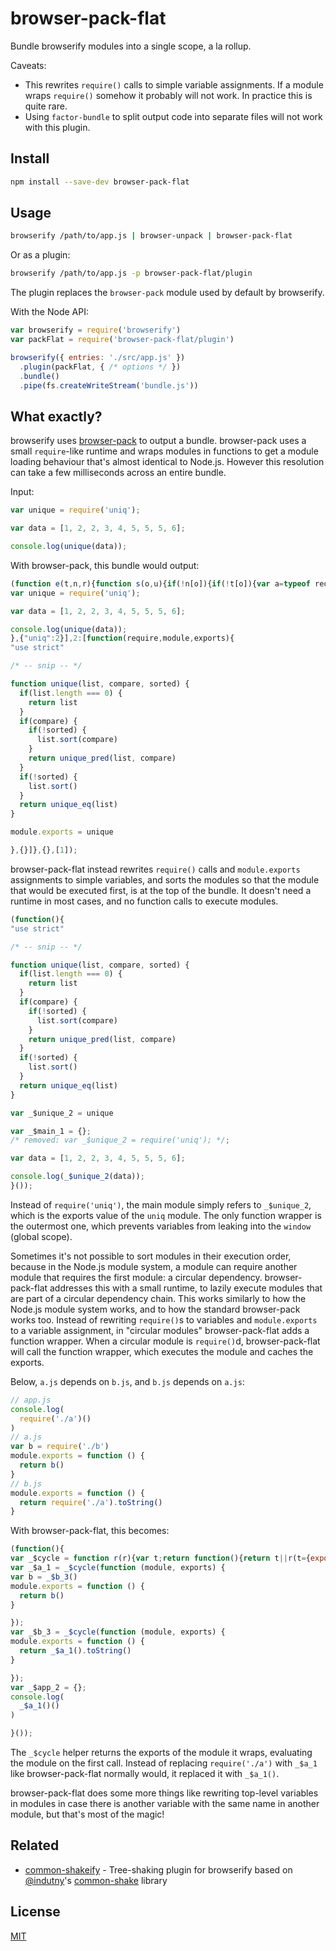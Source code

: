 # browser-pack-flat

Bundle browserify modules into a single scope, a la rollup.

Caveats:

 - This rewrites `require()` calls to simple variable assignments.
   If a module wraps `require()` somehow it probably will not work.
   In practice this is quite rare.
 - Using `factor-bundle` to split output code into separate files will not work with this plugin.

## Install

```bash
npm install --save-dev browser-pack-flat
```

## Usage

```bash
browserify /path/to/app.js | browser-unpack | browser-pack-flat
```

Or as a plugin:

```bash
browserify /path/to/app.js -p browser-pack-flat/plugin
```

The plugin replaces the `browser-pack` module used by default by browserify.

With the Node API:

```js
var browserify = require('browserify')
var packFlat = require('browser-pack-flat/plugin')

browserify({ entries: './src/app.js' })
  .plugin(packFlat, { /* options */ })
  .bundle()
  .pipe(fs.createWriteStream('bundle.js'))
```

## What exactly?

browserify uses [browser-pack](https://github.com/browserify/browser-pack) to output a bundle.
browser-pack uses a small `require`-like runtime and wraps modules in functions to get a module loading behaviour that's almost identical to Node.js.
However this resolution can take a few milliseconds across an entire bundle.

Input:

```js
var unique = require('uniq');

var data = [1, 2, 2, 3, 4, 5, 5, 5, 6];

console.log(unique(data));
```

With browser-pack, this bundle would output:

```js
(function e(t,n,r){function s(o,u){if(!n[o]){if(!t[o]){var a=typeof require=="function"&&require;if(!u&&a)return a(o,!0);if(i)return i(o,!0);var f=new Error("Cannot find module '"+o+"'");throw f.code="MODULE_NOT_FOUND",f}var l=n[o]={exports:{}};t[o][0].call(l.exports,function(e){var n=t[o][1][e];return s(n?n:e)},l,l.exports,e,t,n,r)}return n[o].exports}var i=typeof require=="function"&&require;for(var o=0;o<r.length;o++)s(r[o]);return s})({1:[function(require,module,exports){
var unique = require('uniq');

var data = [1, 2, 2, 3, 4, 5, 5, 5, 6];

console.log(unique(data));
},{"uniq":2}],2:[function(require,module,exports){
"use strict"

/* -- snip -- */

function unique(list, compare, sorted) {
  if(list.length === 0) {
    return list
  }
  if(compare) {
    if(!sorted) {
      list.sort(compare)
    }
    return unique_pred(list, compare)
  }
  if(!sorted) {
    list.sort()
  }
  return unique_eq(list)
}

module.exports = unique

},{}]},{},[1]);
```

browser-pack-flat instead rewrites `require()` calls and `module.exports` assignments to simple variables, and sorts the modules so that the module that would be executed first, is at the top of the bundle.
It doesn't need a runtime in most cases, and no function calls to execute modules.

```js
(function(){
"use strict"

/* -- snip -- */

function unique(list, compare, sorted) {
  if(list.length === 0) {
    return list
  }
  if(compare) {
    if(!sorted) {
      list.sort(compare)
    }
    return unique_pred(list, compare)
  }
  if(!sorted) {
    list.sort()
  }
  return unique_eq(list)
}

var _$unique_2 = unique

var _$main_1 = {};
/* removed: var _$unique_2 = require('uniq'); */;

var data = [1, 2, 2, 3, 4, 5, 5, 5, 6];

console.log(_$unique_2(data));
}());
```

Instead of `require('uniq')`, the main module simply refers to `_$unique_2`, which is the exports value of the `uniq` module.
The only function wrapper is the outermost one, which prevents variables from leaking into the `window` (global scope).

Sometimes it's not possible to sort modules in their execution order, because in the Node.js module system, a module can require another module that requires the first module: a circular dependency.
browser-pack-flat addresses this with a small runtime, to lazily execute modules that are part of a circular dependency chain.
This works similarly to how the Node.js module system works, and to how the standard browser-pack works too.
Instead of rewriting `require()`s to variables and `module.exports` to a variable assignment, in "circular modules" browser-pack-flat adds a function wrapper.
When a circular module is `require()`d, browser-pack-flat will call the function wrapper, which executes the module and caches the exports.

Below, `a.js` depends on `b.js`, and `b.js` depends on `a.js`:

```js
// app.js
console.log(
  require('./a')()
)
// a.js
var b = require('./b')
module.exports = function () {
  return b()
}
// b.js
module.exports = function () {
  return require('./a').toString()
}
```

With browser-pack-flat, this becomes:

```js
(function(){
var _$cycle = function r(r){var t;return function(){return t||r(t={exports:{}},t.exports),t.exports}};
var _$a_1 = _$cycle(function (module, exports) {
var b = _$b_3()
module.exports = function () {
  return b()
}

});
var _$b_3 = _$cycle(function (module, exports) {
module.exports = function () {
  return _$a_1().toString()
}

});
var _$app_2 = {};
console.log(
  _$a_1()()
)

}());
```

The `_$cycle` helper returns the exports of the module it wraps, evaluating the module on the first call.
Instead of replacing `require('./a')` with `_$a_1` like browser-pack-flat normally would, it replaced it with `_$a_1()`.

browser-pack-flat does some more things like rewriting top-level variables in modules in case there is another variable with the same name in another module, but that's most of the magic!

## Related

 * [common-shakeify](https://github.com/goto-bus-stop/common-shakeify) - Tree-shaking plugin for browserify based on [@indutny](https://github.com/indutny)'s [common-shake](https://github.com/indutny/common-shake) library

## License

[MIT](./LICENSE)

